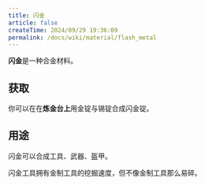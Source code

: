 ```yaml
---
title: 闪金
article: false
createTime: 2024/09/29 19:36:09
permalink: /docs/wiki/material/flash_metal
---
```

**闪金**是一种合金材料。

## 获取
你可以在在**炼金台上**用金锭与锡锭合成闪金锭。

## 用途
闪金可以合成工具、武器、盔甲。

闪金工具拥有金制工具的挖掘速度，但不像金制工具那么易碎。